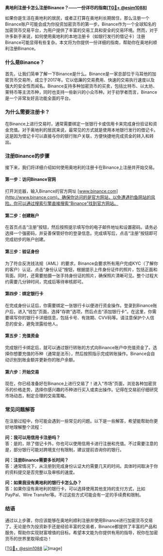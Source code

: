 **奥地利注册卡怎么注册Binance？——一份详尽的指南[[TG💪+ @esim1088](https://t.me/s/esim1088)]**

如果你是生活在奥地利的居民，或者正打算在奥地利长期居住，那么注册一个Binance账户可能会成为你投资加密货币的第一步。Binance作为一个全球知名的加密货币交易平台，为用户提供了丰富的交易工具和安全的交易环境。然而，对于许多新手来说，如何使用奥地利的本地注册卡（如银行发行的借记卡）注册Binance可能显得有些复杂。本文将为你提供一份详细的指南，帮助你在奥地利顺利注册Binance。

### 什么是Binance？

首先，让我们简单了解一下Binance是什么。Binance是一家总部位于马耳他的加密货币交易所，成立于2017年。它以低廉的交易费用、快速的交易执行速度以及强大的安全性而闻名。Binance支持多种加密货币的买卖，包括比特币、以太坊、莱特币等主流币种，同时也支持一些新兴的小众币种。对于初学者而言，Binance是一个非常友好且功能全面的平台。

### 为什么需要注册卡？

在Binance上进行交易时，通常需要绑定一张银行卡或信用卡来完成身份验证和资金充值。对于奥地利的居民来说，最常见的方式就是使用本地银行发行的借记卡。这是因为借记卡可以直接与你的银行账户关联，方便快捷地完成资金的转入和转出。

### 注册Binance的步骤

接下来，我们将详细介绍如何使用奥地利的注册卡在Binance上注册并开始交易。

#### 第一步：访问Binance官网

打开浏览器，输入Binance的官方网址 [www.binance.com](http://www.binance.com)。确保你访问的是官方网站，以免遭遇钓鱼网站的风险。你可以通过搜索引擎直接搜索“Binance”找到官方网站。

#### 第二步：创建账户

在首页点击“注册”按钮，然后按照提示填写你的电子邮件地址和设置密码。请务必选择一个强密码，并妥善保管好你的登录信息。完成填写后，点击“注册”按钮即可完成初步的账户创建。

#### 第三步：验证身份

为了符合反洗钱法规（AML）的要求，Binance会要求所有用户完成KYC（了解你的客户）认证。点击“身份认证”按钮，根据提示上传身份证件的照片，包括正面和背面。同时，还需要拍摄一张手持身份证的照片，确保照片清晰可见。整个过程大约需要几分钟时间，完成后等待审核即可。

#### 第四步：绑定银行卡

在完成身份认证后，你需要绑定一张银行卡以便进行资金操作。登录到Binance账户后，进入“钱包”页面，选择“存款”选项，然后点击“添加银行卡”。在这里，你需要填写你的银行卡详细信息，包括卡号、有效期、CVV码等。请注意保护个人信息的安全，避免泄露给他人。

#### 第五步：充值资金

完成银行卡绑定后，就可以通过银行转账的方式向Binance账户中充值资金了。选择你想要充值的币种（通常是法币），然后按照指示完成转账操作。Binance会自动识别到账金额并更新你的账户余额。

#### 第六步：开始交易

现在，你已经准备好在Binance上进行交易了！进入“市场”页面，浏览各种加密货币的价格走势，选择你感兴趣的币种进行买入或卖出操作。记得在交易前仔细研究市场动态，制定合理的交易策略。

### 常见问题解答

在注册过程中，你可能会遇到一些常见的问题。以下是一些解答，希望能帮助你更好地理解整个流程：

**问：我可以用信用卡注册吗？**  
答：是的，除了借记卡外，你也可以使用信用卡进行注册和充值。不过需要注意的是，部分银行可能对跨境支付有限制，建议提前咨询你的银行。

**问：注册Binance需要多长时间？**  
答：通常情况下，从注册到完成身份认证大约需要几天的时间。具体时间取决于你的资料提交是否完整以及审核的速度。

**问：如果我没有奥地利的银行卡怎么办？**  
答：如果你没有奥地利的银行卡，可以选择使用其他支持的支付方式，比如PayPal、Wire Transfer等。不过这些方式可能会有一定的手续费和限制。

### 结语

通过以上步骤，你应该能够在奥地利顺利注册并使用Binance进行加密货币交易了。无论是作为投资新手还是经验丰富的交易者，Binance都提供了丰富的产品和服务，帮助你实现财富增值的目标。希望本文能为你提供有用的指导，祝你在加密货币的世界里取得成功！

[[TG💪+ @esim1088](https://t.me/s/esim1088) ![Image](https://i.postimg.cc/4NQfJmqS/Snipaste-2025-05-13-00-14-12.png)]